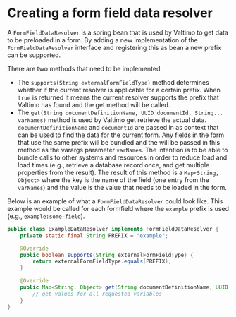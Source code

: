 # Creating a form field data resolver

A `FormFieldDataResolver` is a spring bean that is used by Valtimo to get data to be preloaded in a form.
By adding a new implementation of the `FormFieldDataResolver` interface and registering this as bean a new prefix can 
be supported. 

There are two methods that need to be implemented:
- The `supports(String externalFormFieldType)` method determines whether if the current resolver is applicable for a 
certain prefix. When `true` is returned it means the current resolver supports the prefix that Valtimo has found and 
the get method will be called.
- The `get(String documentDefinitionName, UUID documentId, String... varNames)` method is used by Valtimo get retrieve
the actual data. `documentDefinitionName` and `documentId` are passed in as context that can be used to find the data
for the current form. Any fields in the form that use the same prefix will be bundled and the will be passed in this
method as the varargs parameter `varNames`. The intention is to be able to bundle calls to other systems and resources
in order to reduce load and load times (e.g., retrieve a database record once, and get multiple properties from the
  result). The result of this method is a `Map<String, Object>` where the key is the name of the field (one entry from 
the `varNames`) and the value is the value that needs to be loaded in the form.

Below is an example of what a `FormFieldDataResolver` could look like. This example would be called for each formfield
where the `example` prefix is used (e.g., `example:some-field`). 

```java
public class ExampleDataResolver implements FormFieldDataResolver {
    private static final String PREFIX = "example";

    @Override
    public boolean supports(String externalFormFieldType) {
        return externalFormFieldType.equals(PREFIX);
    }

    @Override
    public Map<String, Object> get(String documentDefinitionName, UUID documentId, String... varNames) {
        // get values for all requested variables
    }
}
```